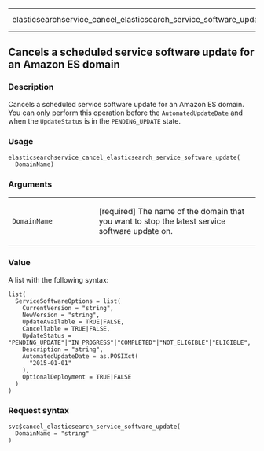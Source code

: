 <table style="width: 100%;">
<tbody>
<tr class="odd">
<td>elasticsearchservice_cancel_elasticsearch_service_software_update</td>
<td style="text-align: right;">R Documentation</td>
</tr>
</tbody>
</table>

## Cancels a scheduled service software update for an Amazon ES domain

### Description

Cancels a scheduled service software update for an Amazon ES domain. You
can only perform this operation before the `AutomatedUpdateDate` and
when the `UpdateStatus` is in the `PENDING_UPDATE` state.

### Usage

    elasticsearchservice_cancel_elasticsearch_service_software_update(
      DomainName)

### Arguments

<table>
<colgroup>
<col style="width: 35%" />
<col style="width: 65%" />
</colgroup>
<tbody>
<tr class="odd">
<td><code
id="elasticsearchservice_cancel_elasticsearch_service_software_update_:_DomainName">DomainName</code></td>
<td><p>[required] The name of the domain that you want to stop the
latest service software update on.</p></td>
</tr>
</tbody>
</table>

### Value

A list with the following syntax:

    list(
      ServiceSoftwareOptions = list(
        CurrentVersion = "string",
        NewVersion = "string",
        UpdateAvailable = TRUE|FALSE,
        Cancellable = TRUE|FALSE,
        UpdateStatus = "PENDING_UPDATE"|"IN_PROGRESS"|"COMPLETED"|"NOT_ELIGIBLE"|"ELIGIBLE",
        Description = "string",
        AutomatedUpdateDate = as.POSIXct(
          "2015-01-01"
        ),
        OptionalDeployment = TRUE|FALSE
      )
    )

### Request syntax

    svc$cancel_elasticsearch_service_software_update(
      DomainName = "string"
    )
